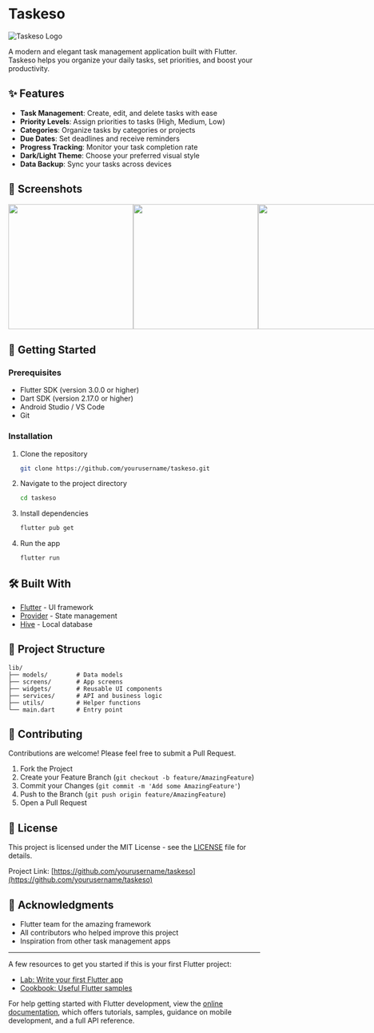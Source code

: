 # Taskeso

![Taskeso Logo](assets/images/ic_launcher.png)

A modern and elegant task management application built with Flutter. Taskeso helps you organize your daily tasks, set priorities, and boost your productivity.

## ✨ Features

- **Task Management**: Create, edit, and delete tasks with ease
- **Priority Levels**: Assign priorities to tasks (High, Medium, Low)
- **Categories**: Organize tasks by categories or projects
- **Due Dates**: Set deadlines and receive reminders
- **Progress Tracking**: Monitor your task completion rate
- **Dark/Light Theme**: Choose your preferred visual style
- **Data Backup**: Sync your tasks across devices

## 📱 Screenshots

<div style="display: flex; flex-direction: row;">
  <img src="screenshots/home_screen.png" width="250" />
  <img src="screenshots/task_details.png" width="250" />
  <img src="screenshots/settings.png" width="250" />
</div>

## 🚀 Getting Started

### Prerequisites

- Flutter SDK (version 3.0.0 or higher)
- Dart SDK (version 2.17.0 or higher)
- Android Studio / VS Code
- Git

### Installation

1. Clone the repository
   ```bash
   git clone https://github.com/yourusername/taskeso.git
   ```

2. Navigate to the project directory
   ```bash
   cd taskeso
   ```

3. Install dependencies
   ```bash
   flutter pub get
   ```

4. Run the app
   ```bash
   flutter run
   ```

## 🛠️ Built With

- [Flutter](https://flutter.dev/) - UI framework
- [Provider](https://pub.dev/packages/provider) - State management
- [Hive](https://pub.dev/packages/hive) - Local database

## 📝 Project Structure

```
lib/
├── models/        # Data models
├── screens/       # App screens
├── widgets/       # Reusable UI components
├── services/      # API and business logic
├── utils/         # Helper functions
└── main.dart      # Entry point
```

## 🤝 Contributing

Contributions are welcome! Please feel free to submit a Pull Request.

1. Fork the Project
2. Create your Feature Branch (`git checkout -b feature/AmazingFeature`)
3. Commit your Changes (`git commit -m 'Add some AmazingFeature'`)
4. Push to the Branch (`git push origin feature/AmazingFeature`)
5. Open a Pull Request

## 📄 License

This project is licensed under the MIT License - see the [LICENSE](LICENSE) file for details.

Project Link: [https://github.com/yourusername/taskeso](https://github.com/yourusername/taskeso)

## 🙏 Acknowledgments

- Flutter team for the amazing framework
- All contributors who helped improve this project
- Inspiration from other task management apps

---

A few resources to get you started if this is your first Flutter project:

- [Lab: Write your first Flutter app](https://docs.flutter.dev/get-started/codelab)
- [Cookbook: Useful Flutter samples](https://docs.flutter.dev/cookbook)

For help getting started with Flutter development, view the
[online documentation](https://docs.flutter.dev/), which offers tutorials,
samples, guidance on mobile development, and a full API reference.
